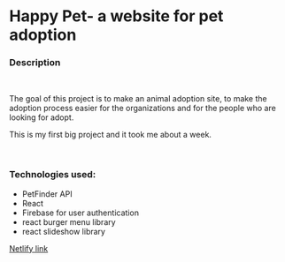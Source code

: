
<h1> Happy Pet- a website for pet adoption</h1> 
<h3>Description</h3><br/>
<p>The goal of this project is to make an animal adoption site, to make the adoption process easier for the organizations and for the people who are looking for adopt. <p>
<p>This is my first big project and it took me about a week. </p><br/>
<h3>Technologies used:</h3>
<ul>
<li>PetFinder API </li>
<li>React</li>
<li>Firebase for user authentication</li>
<li>react burger menu library</li>
<li>react slideshow library</li>
</ul>
<a href="https://happy-pet-app.netlify.app/">Netlify link </a>
